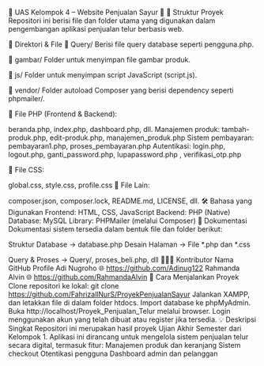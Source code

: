 🌟 UAS Kelompok 4 – Website Penjualan Sayur 🌟
📁 Struktur Proyek
Repositori ini berisi file dan folder utama yang digunakan dalam pengembangan aplikasi penjualan telur berbasis web.

📂 Direktori & File
📁 Query/
Berisi file query database seperti pengguna.php.

📁 gambar/
Folder untuk menyimpan file gambar produk.

📁 js/
Folder untuk menyimpan script JavaScript (script.js).

📁 vendor/
Folder autoload Composer yang berisi dependency seperti phpmailer/.

📄 File PHP (Frontend & Backend):

beranda.php, index.php, dashboard.php, dll.
Manajemen produk: tambah-produk.php, edit-produk.php, manajemen_produk.php
Sistem pembayaran: pembayaran1.php, proses_pembayaran.php
Autentikasi: login.php, logout.php, ganti_password.php, lupapassword.php , verifikasi_otp.php

📄 File CSS:

global.css, style.css, profile.css
📄 File Lain:

composer.json, composer.lock, README.md, LICENSE, dll.
🛠️ Bahasa yang Digunakan
Frontend: HTML, CSS, JavaScript
Backend: PHP (Native)
Database: MySQL
Library: PHPMailer (melalui Composer)
📖 Dokumentasi
Dokumentasi sistem tersedia dalam bentuk file dan folder berikut:

Struktur Database → database.php
Desain Halaman → File *.php dan *.css

Query & Proses → Query/, proses_beli.php, dll
🧑‍🤝‍🧑 Kontributor
Nama	GitHub Profile
Adi Nugroho	🌐 https://github.com/Adinug122
Rahmanda Alvin	🌐 https://github.com/RahmandaAlvin
🚀 Cara Menjalankan Proyek
Clone repositori ke lokal:
git clone https://github.com/FahrizallNurS/ProyekPenjualanSayur
Jalankan XAMPP, dan letakkan file di dalam folder htdocs.
Import database ke phpMyAdmin.
Buka http://localhost/Proyek_Penjualan_Telur melalui browser.
Login menggunakan akun yang telah dibuat atau register jika tersedia.
💡 Deskripsi Singkat
Repositori ini merupakan hasil proyek Ujian Akhir Semester dari Kelompok 1. Aplikasi ini dirancang untuk mengelola sistem penjualan telur secara digital, termasuk fitur:
Manajemen produk dan keranjang
Sistem checkout
Otentikasi pengguna
Dashboard admin dan pelanggan
